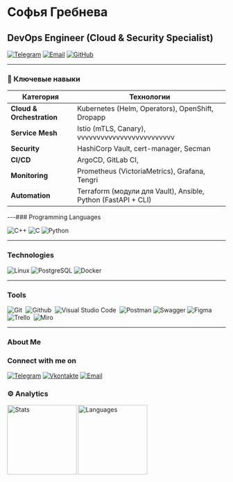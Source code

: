 # Софья Гребнева
## DevOps Engineer (Cloud & Security Specialist)

[![Telegram](https://img.shields.io/badge/-@flatulek-0088cc?logo=telegram)](https://t.me/flatulek) 
[![Email](https://img.shields.io/badge/-grebneva.sofya.nik@gmail.com-D14836?logo=gmail)](mailto:grebneva.sofya.nik@gmail.com)
[![GitHub](https://img.shields.io/badge/-GrebnSofyaNik-181717?logo=github)](https://github.com/GrebnSofyaNik)

---

### 💼 Ключевые навыки
| **Категория**       | **Технологии**                                                                 |
|----------------------|-------------------------------------------------------------------------------|
| **Cloud & Orchestration** | Kubernetes (Helm, Operators), OpenShift, Dropapp                         |
| **Service Mesh**     | Istio (mTLS, Canary), vvvvvvvvvvvvvvvvvvvvvvvvv                               |
| **Security**         | HashiCorp Vault, cert-manager, Secman                                         |
| **CI/CD**           | ArgoCD, GitLab CI,                                                             |
| **Monitoring**      | Prometheus (VictoriaMetrics), Grafana, Tengri                                  |
| **Automation**      | Terraform (модули для Vault), Ansible, Python (FastAPI + CLI)                  |

---### Programming Languages

![C++](https://img.shields.io/badge/-C++-090909?style=for-the-badge&logo=C%2b%2b&logoColor=6296CC)
![C](https://img.shields.io/badge/-C-090909?style=for-the-badge&logo=C&logoColor=6296CC)
![Python](https://img.shields.io/badge/-Python-090909?style=for-the-badge&logo=Python&logoColor=6296CC)

___

### Technologies

![Linux](https://img.shields.io/badge/Linux-090909?style=for-the-badge&logo=linux&logoColor=6296CC)
![PostgreSQL](https://img.shields.io/badge/PostgreSQL-090909?style=for-the-badge&logo=postgresql&logoColor=6296CC)
![Docker](https://img.shields.io/badge/Docker-090909?style=for-the-badge&logo=docker&logoColor=6296CC)

___ 

### Tools

<img alt="Git" src="https://img.shields.io/badge/git-F05033.svg?&style=for-the-badge&logo=git&logoColor=fff" />&nbsp;
<img alt="Github" src="https://img.shields.io/badge/github-000.svg?&style=for-the-badge&logo=github&logoColor=fff" />&nbsp;
<img alt="Visual Studio Code" src="https://img.shields.io/badge/Visual Studio Code-007ACC.svg?&style=for-the-badge&logo=visual-studio-code&logoColor=fff" />&nbsp;
<img alt="Postman" src="https://img.shields.io/badge/postman-FF6C37.svg?style=for-the-badge&logo=postman&logoColor=fff" />
<img alt="Swagger" src="https://img.shields.io/badge/-Swagger-%23Clojure?style=for-the-badge&logo=swagger&logoColor=white" />
<img alt="Figma" src="https://img.shields.io/badge/figma-F24E1E.svg?&style=for-the-badge&logo=figma&logoColor=fff" />&nbsp;
<img alt="Trello" src="https://img.shields.io/badge/Trello-%23026AA7.svg?style=for-the-badge&logo=Trello&logoColor=white" />&nbsp;
<img alt="Miro" src="https://img.shields.io/badge/Miro-%23026AA7.svg?style=for-the-badge&logo=Trello&logoColor=white" />&nbsp;



___


### About Me


### Connect with me on

[![Telegram](https://img.shields.io/badge/-Telegram-090909?style=for-the-badge&logo=telegram&logoColor=27A0D9)](https://t.me/flatulek)
[![Vkontakte](https://img.shields.io/badge/-Vkontakte-090909?style=for-the-badge&logo=Vk&logoColor=4F7DB3)](https://vk.com/sofya_grebneva)
[![Email](https://img.shields.io/badge/mail-E4405F.svg?&style=for-the-badge&logo=gmail&logoColor=white)](mailto:grebneva.sofya.nik@mail.ru)

### ⚙️ Analytics

<div>
      <img height="160em" align="left" alt="Stats" src="https://github-readme-stats.vercel.app/api?username=GrebnSofyaNik&theme=slateorange&show_icons=true" />
      <img height="160em" align="left" alt="Languages" src="https://github-readme-stats.vercel.app/api/top-langs/?username=GrebnSofyaNik&layout=compact&theme=slateorange" />
</div>


<!-- 
Полезные ссылки
эмодзи https://github.com/ikatyang/emoji-cheat-sheet/blob/master/README.md
алгоритм оформления https://proglib.io/p/kak-kreativno-oformit-profil-na-github-chtoby-on-privlekal-vnimanie-2022-03-17  
-->

